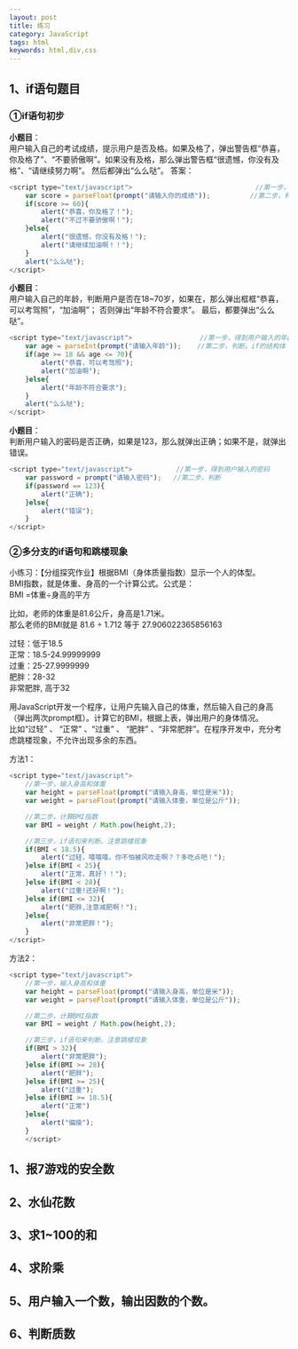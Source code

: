 ```yaml
---
layout: post
title: 练习
category: JavaScript
tags: html
keywords: html,div,css
--- 
```

## 1、if语句题目
### ①if语句初步 
**小题目**：  
用户输入自己的考试成绩，提示用户是否及格。如果及格了，弹出警告框“恭喜，你及格了”、“不要骄傲啊”。如果没有及格，那么弹出警告框“很遗憾，你没有及格”、“请继续努力啊”。 然后都弹出“么么哒”。
答案：
```javascript
<script type="text/javascript">                               //第一步，让用户输入自己的成绩。
    var score = parseFloat(prompt("请输入你的成绩"));          //第二步，判断
    if(score >= 60){
        alert("恭喜，你及格了！");
        alert("不过不要骄傲啊！");
    }else{
        alert("很遗憾，你没有及格！");
        alert("请继续加油啊！！");
    }
    alert("么么哒");
</script>
```
**小题目**：  
用户输入自己的年龄，判断用户是否在18~70岁，如果在，那么弹出框框“恭喜，可以考驾照”，“加油啊”；
否则弹出“年龄不符合要求”。  最后，都要弹出“么么哒”。
```javascript
<script type="text/javascript">                 //第一步，得到用户输入的年龄
    var age = parseInt(prompt("请输入年龄"));    //第二步，判断。if的结构体
    if(age >= 18 && age <= 70){
        alert("恭喜，可以考驾照");
        alert("加油啊");
    }else{
        alert("年龄不符合要求");
    }
    alert("么么哒");
</script>
```
**小题目**：  
判断用户输入的密码是否正确，如果是123，那么就弹出正确；如果不是，就弹出错误。
```javascript
<script type="text/javascript">           //第一步，得到用户输入的密码
    var password = prompt("请输入密码");   //第二步，判断
    if(password == 123){
        alert("正确");
    }else{
        alert("错误");
    }
</script>
```
### ②多分支的if语句和跳楼现象   
小练习：【分组探究作业】根据BMI（身体质量指数）显示一个人的体型。  
BMI指数，就是体重、身高的一个计算公式。公式是：  
BMI =体重÷身高的平方  

比如，老师的体重是81.6公斤，身高是1.71米。  
那么老师的BMI就是  81.6 ÷ 1.712     等于 27.906022365856163  

过轻：低于18.5  
正常：18.5-24.99999999  
过重：25-27.9999999  
肥胖：28-32  
非常肥胖, 高于32  

用JavaScript开发一个程序，让用户先输入自己的体重，然后输入自己的身高（弹出两次prompt框）。计算它的BMI，根据上表，弹出用户的身体情况。  
比如“过轻” 、 “正常” 、“过重” 、 “肥胖” 、“非常肥胖”。在程序开发中，充分考虑跳楼现象，不允许出现多余的东西。  

方法1：  
```javascript
<script type="text/javascript">
    //第一步，输入身高和体重
    var height = parseFloat(prompt("请输入身高，单位是米"));
    var weight = parseFloat(prompt("请输入体重，单位是公斤"));

    //第二步，计算BMI指数
    var BMI = weight / Math.pow(height,2);

    //第三步，if语句来判断。注意跳楼现象
    if(BMI < 18.5){
        alert("过轻，嘻嘻嘻，你不怕被风吹走啊？？多吃点吧！");
    }else if(BMI < 25){
        alert("正常，真好！！");
    }else if(BMI < 28){
        alert("过重!还好啊！");
    }else if(BMI <= 32){
        alert("肥胖,注意减肥啊！");
    }else{
        alert("非常肥胖！");
    }
</script>
```
方法2：
```javascript
<script type="text/javascript">
    //第一步，输入身高和体重
    var height = parseFloat(prompt("请输入身高，单位是米"));
    var weight = parseFloat(prompt("请输入体重，单位是公斤"));

    //第二步，计算BMI指数
    var BMI = weight / Math.pow(height,2);

    //第三步，if语句来判断。注意跳楼现象
    if(BMI > 32){
        alert("非常肥胖");
    }else if(BMI >= 28){
        alert("肥胖");
    }else if(BMI >= 25){
        alert("过重");
    }else if(BMI >= 18.5){
        alert("正常")
    }else{
        alert("偏瘦");
    }
	</script>
```
## 1、报7游戏的安全数
## 2、水仙花数
## 3、求1~100的和
## 4、求阶乘
## 5、用户输入一个数，输出因数的个数。
## 6、判断质数